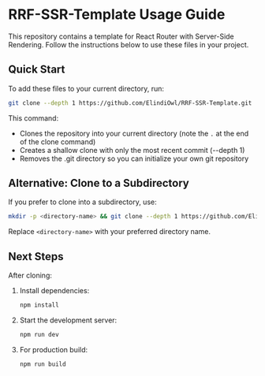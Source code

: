 # RRF-SSR-Template Usage Guide

This repository contains a template for React Router with Server-Side Rendering. Follow the instructions below to use
these files in your project.

## Quick Start

To add these files to your current directory, run:

```bash
git clone --depth 1 https://github.com/ElindiOwl/RRF-SSR-Template.git . && rm -rf .git
```

This command:

- Clones the repository into your current directory (note the `.` at the end of the clone command)
- Creates a shallow clone with only the most recent commit (--depth 1)
- Removes the .git directory so you can initialize your own git repository

## Alternative: Clone to a Subdirectory

If you prefer to clone into a subdirectory, use:

```bash
mkdir -p <directory-name> && git clone --depth 1 https://github.com/ElindiOwl/RRF-SSR-Template.git <directory-name> && rm -rf <directory-name>/.git
```

Replace `<directory-name>` with your preferred directory name.

## Next Steps

After cloning:

1. Install dependencies:
   ```bash
   npm install
   ```

2. Start the development server:
   ```bash
   npm run dev
   ```

3. For production build:
   ```bash
   npm run build
   ```